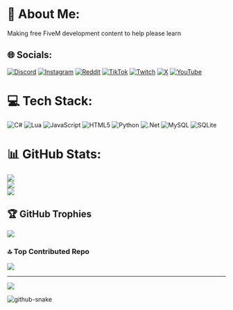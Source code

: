 # 💫 About Me:
Making free FiveM development content to help please learn


## 🌐 Socials:
[![Discord](https://img.shields.io/badge/Discord-%237289DA.svg?logo=discord&logoColor=white)](https://discord.gg/TCGEP3hHS2) [![Instagram](https://img.shields.io/badge/Instagram-%23E4405F.svg?logo=Instagram&logoColor=white)](https://instagram.com/twislegram) [![Reddit](https://img.shields.io/badge/Reddit-%23FF4500.svg?logo=Reddit&logoColor=white)](https://reddit.com/user/TwisleWasTaken) [![TikTok](https://img.shields.io/badge/TikTok-%23000000.svg?logo=TikTok&logoColor=white)](https://tiktok.com/@twisletok) [![Twitch](https://img.shields.io/badge/Twitch-%239146FF.svg?logo=Twitch&logoColor=white)](https://twitch.tv/twislelive) [![X](https://img.shields.io/badge/X-black.svg?logo=X&logoColor=white)](https://x.com/TwisleWasTaken) [![YouTube](https://img.shields.io/badge/YouTube-%23FF0000.svg?logo=YouTube&logoColor=white)](https://youtube.com/@twisle) 

# 💻 Tech Stack:
![C#](https://img.shields.io/badge/c%23-%23239120.svg?style=for-the-badge&logo=csharp&logoColor=white) ![Lua](https://img.shields.io/badge/lua-%232C2D72.svg?style=for-the-badge&logo=lua&logoColor=white) ![JavaScript](https://img.shields.io/badge/javascript-%23323330.svg?style=for-the-badge&logo=javascript&logoColor=%23F7DF1E) ![HTML5](https://img.shields.io/badge/html5-%23E34F26.svg?style=for-the-badge&logo=html5&logoColor=white) ![Python](https://img.shields.io/badge/python-3670A0?style=for-the-badge&logo=python&logoColor=ffdd54) ![.Net](https://img.shields.io/badge/.NET-5C2D91?style=for-the-badge&logo=.net&logoColor=white) ![MySQL](https://img.shields.io/badge/mysql-4479A1.svg?style=for-the-badge&logo=mysql&logoColor=white) ![SQLite](https://img.shields.io/badge/sqlite-%2307405e.svg?style=for-the-badge&logo=sqlite&logoColor=white)
# 📊 GitHub Stats:
![](https://github-readme-stats.vercel.app/api?username=TwisleOfficial&theme=dark&hide_border=false&include_all_commits=true&count_private=true)<br/>
![](https://github-readme-streak-stats.herokuapp.com/?user=TwisleOfficial&theme=dark&hide_border=false)<br/>
![](https://github-readme-stats.vercel.app/api/top-langs/?username=TwisleOfficial&theme=dark&hide_border=false&include_all_commits=true&count_private=true&layout=compact)

## 🏆 GitHub Trophies
![](https://github-profile-trophy.vercel.app/?username=TwisleOfficial&theme=radical&no-frame=false&no-bg=true&margin-w=4)

### 🔝 Top Contributed Repo
![](https://github-contributor-stats.vercel.app/api?username=TwisleOfficial&limit=5&theme=dark&combine_all_yearly_contributions=true)

---
[![](https://visitcount.itsvg.in/api?id=TwisleOfficial&icon=0&color=7)](https://visitcount.itsvg.in)

<!-- Proudly created with GPRM ( https://gprm.itsvg.in ) -->
  
<picture>
  <source media="(prefers-color-scheme: dark)" srcset="https://raw.githubusercontent.com/tobiasmeyhoefer/tobiasmeyhoefer/output/github-snake-dark.svg" />
  <source media="(prefers-color-scheme: light)" srcset="https://raw.githubusercontent.com/tobiasmeyhoefer/tobiasmeyhoefer/output/github-snake.svg" />
  <img alt="github-snake" src="https://raw.githubusercontent.com/tobiasmeyhoefer/tobiasmeyhoefer/output/github-snake.svg" />
</picture>